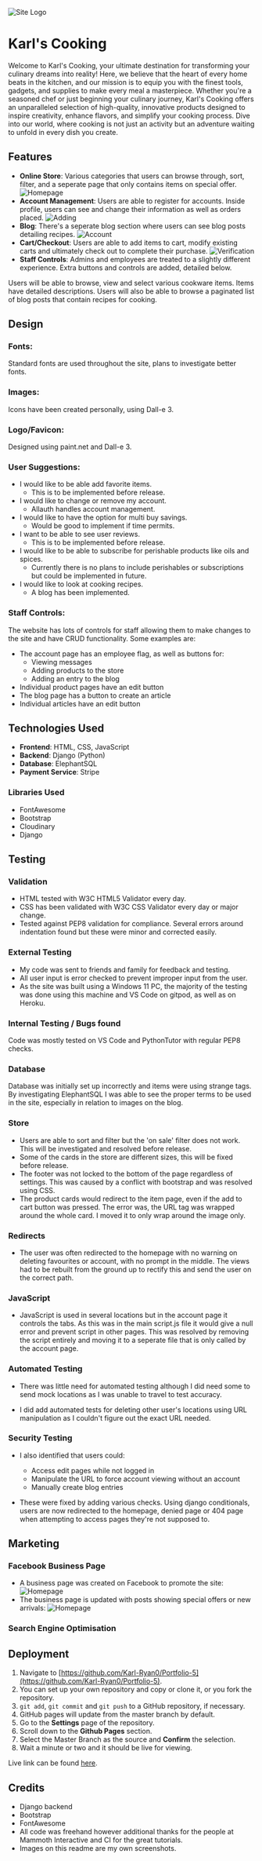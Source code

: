 ![Site Logo](static/media/images/logo.png "Website logo and tagline")
# Karl's Cooking

Welcome to Karl's Cooking, your ultimate destination for transforming your culinary dreams into reality! Here, we believe that the heart of every home beats in the kitchen, and our mission is to equip you with the finest tools, gadgets, and supplies to make every meal a masterpiece. Whether you're a seasoned chef or just beginning your culinary journey, Karl's Cooking offers an unparalleled selection of high-quality, innovative products designed to inspire creativity, enhance flavors, and simplify your cooking process. Dive into our world, where cooking is not just an activity but an adventure waiting to unfold in every dish you create.

## Features

- **Online Store**: Various categories that users can browse through, sort, filter, and a seperate page that only contains items on special offer.
![Homepage](static/media/images/homepage.png "Home Page")
- **Account Management**: Users are able to register for accounts. Inside profile, users can see and change their information as well as orders placed.
![Adding](static/media/images/add_item.png "Adding items")
- **Blog**: There's a seperate blog section where users can see blog posts detailing recipes.
![Account](static/media/images/account.png "My Account")
- **Cart/Checkout**: Users are able to add items to cart, modify existing carts and ultimately check out to complete their purchase.
![Verification](static/media/images/verify.png "Verification")
- **Staff Controls**: Admins and employees are treated to a slightly different experience. Extra buttons and controls are added, detailed below.

Users will be able to browse, view and select various cookware items. Items have detailed descriptions. Users will also be able to browse a paginated list of blog posts that contain recipes for cooking.

## Design

### Fonts:
Standard fonts are used throughout the site, plans to investigate better fonts.

### Images:
Icons have been created personally, using Dall-e 3.

### Logo/Favicon:
Designed using paint.net and Dall-e 3.

<!-- ### Colour Scheme:
![Palette](static/media/images/palette.png "Colour Scheme")

The colour scheme is based on the logo. The logo went through several designs before I settled on the orange and black colour used throughout the site. -->

### User Suggestions:
* I would like to be able add favorite items.
  * This is to be implemented before release.
* I would like to change or remove my account.
  * Allauth handles account management.
* I would like to have the option for multi buy savings.
  * Would be good to implement if time permits.
* I want to be able to see user reviews.
  * This is to be implemented before release.
* I would like to be able to subscribe for perishable products like oils and spices.
  * Currently there is no plans to include perishables or subscriptions but could be implemented in future.
* I would like to look at cooking recipes.
  * A blog has been implemented.

### Staff Controls:
The website has lots of controls for staff allowing them to make changes to the site and have CRUD functionality. Some examples are:
* The account page has an employee flag, as well as buttons for:
  * Viewing messages
  * Adding products to the store
  * Adding an entry to the blog
* Individual product pages have an edit button
* The blog page has a button to create an article
* Individual articles have an edit button

## Technologies Used
- **Frontend**: HTML, CSS, JavaScript
- **Backend**: Django (Python)
- **Database**: ElephantSQL
- **Payment Service**: Stripe

### Libraries Used
- FontAwesome
- Bootstrap
- Cloudinary
- Django

## Testing
### Validation
* HTML tested with W3C HTML5 Validator every day.
* CSS has been validated with W3C CSS Validator every day or major change.
* Tested against PEP8 validation for compliance. Several errors around indentation found but these were minor and corrected easily.

### External Testing
* My code was sent to friends and family for feedback and testing.
* All user input is error checked to prevent improper input from the user.
* As the site was built using a Windows 11 PC, the majority of the testing was done using this machine and VS Code on gitpod, as well as on Heroku.

### Internal Testing / Bugs found
Code was mostly tested on VS Code and PythonTutor with regular PEP8 checks.

### Database
Database was initially set up incorrectly and items were using strange tags. By investigating ElephantSQL I was able to see the proper terms to be used in the site, especially in relation to images on the blog.

### Store
* Users are able to sort and filter but the 'on sale' filter does not work. This will be investigated and resolved before release.
* Some of the cards in the store are different sizes, this will be fixed before release.
* The footer was not locked to the bottom of the page regardless of settings. This was caused by a conflict with bootstrap and was resolved using CSS.
* The product cards would redirect to the item page, even if the add to cart button was pressed. The error was, the URL tag was wrapped around the whole card. I moved it to only wrap around the image only.


### Redirects
* The user was often redirected to the homepage with no warning on deleting favourites or account, with no prompt in the middle. The views had to be rebuilt from the ground up to rectify this and send the user on the correct path.

### JavaScript
* JavaScript is used in several locations but in the account page it controls the tabs. As this was in the main script.js file it would give a null error and prevent script in other pages. This was resolved by removing the script entirely and moving it to a seperate file that is only called by the account page.

### Automated Testing
* There was little need for automated testing although I did need some to send mock locations as I was unable to travel to test accuracy.

* I did add automated tests for deleting other user's locations using URL manipulation as I couldn't figure out the exact URL needed.

### Security Testing
* I also identified that users could:
    * Access edit pages while not logged in
    * Manipulate the URL to force account viewing without an account
    * Manually create blog entries

* These were fixed by adding various checks. Using django conditionals, users are now redirected to the homepage, denied page or 404 page when attempting to access pages they're not supposed to.

## Marketing

### Facebook Business Page
* A business page was created on Facebook to promote the site:
![Homepage](static/media/images/facebook-business.png "Home Page")
* The business page is updated with posts showing special offers or new arrivals:
![Homepage](static/media/images/facebook-posts.png "Home Page")

### Search Engine Optimisation

<!-- ## Database Schema
![Database](static/media/images/schema.png "Schema") -->

## Deployment
1. Navigate to [https://github.com/Karl-Ryan0/Portfolio-5](https://github.com/Karl-Ryan0/Portfolio-5).
2. You can set up your own repository and copy or clone it, or you fork the repository.
3. `git add`, `git commit` and `git push` to a GitHub repository, if necessary.
4. GitHub pages will update from the master branch by default.
5. Go to the **Settings** page of the repository.
6. Scroll down to the **Github Pages** section.
7. Select the Master Branch as the source and **Confirm** the selection.
8. Wait a minute or two and it should be live for viewing.

Live link can be found [here](https://karls-cooking-be3c433797fc.herokuapp.com/).

## Credits
* Django backend
* Bootstrap
* FontAwesome
* All code was freehand however additional thanks for the people at Mammoth Interactive and CI for the great tutorials.
* Images on this readme are my own screenshots.